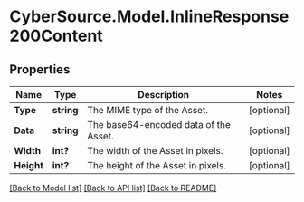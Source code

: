 # CyberSource.Model.InlineResponse200Content
## Properties

Name | Type | Description | Notes
------------ | ------------- | ------------- | -------------
**Type** | **string** | The MIME type of the Asset.  | [optional] 
**Data** | **string** | The base64-encoded data of the Asset.  | [optional] 
**Width** | **int?** | The width of the Asset in pixels.  | [optional] 
**Height** | **int?** | The height of the Asset in pixels.  | [optional] 

[[Back to Model list]](../README.md#documentation-for-models) [[Back to API list]](../README.md#documentation-for-api-endpoints) [[Back to README]](../README.md)

